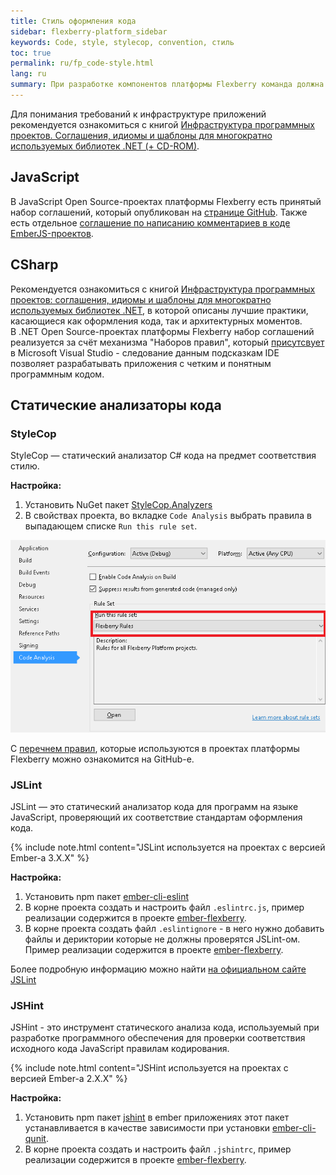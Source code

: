 ```yaml
---
title: Стиль оформления кода
sidebar: flexberry-platform_sidebar
keywords: Code, style, stylecop, convention, стиль
toc: true
permalink: ru/fp_code-style.html
lang: ru
summary: При разработке компонентов платформы Flexberry команда должна придерживаться единого стиля написания кода.
---
```


Для понимания требований к инфраструктуре приложений рекомендуется ознакомиться с книгой [Инфраструктура программных проектов. Соглашения, идиомы и шаблоны для многократно используемых библиотек .NET (+ CD-ROM)](http://www.ozon.ru/context/detail/id/5588868/).

## JavaScript

В JavaScript Open Source-проектах платформы Flexberry есть принятый набор соглашений, который опубликован на [странице GitHub](https://github.com/Flexberry/javascript-style-guide).
Также есть отдельное [соглашение по написанию комментариев в коде EmberJS-проектов](fp_ember-comments-style-yuidoc.html).

## CSharp

Рекомендуется ознакомиться с книгой [Инфраструктура программных проектов: соглашения, идиомы и шаблоны для многократно используемых библиотек .NET](http://www.williamspublishing.com/Books/978-5-8459-1692-1.html), в которой описаны лучшие практики, касающиеся как оформления кода, так и архитектурных моментов.  
В .NET Open Source-проектах платформы Flexberry набор соглашений реализуется за счёт механизма "Наборов правил", который [присутсвует](https://msdn.microsoft.com/ru-ru/library/dd465186.aspx) в Microsoft Visual Studio - следование данным подсказкам IDE позволяет разрабатывать приложения с четким и понятным программным кодом.

## Статические анализаторы кода

### StyleCop

StyleCop — статический анализатор C# кода на предмет соответствия стилю.

**Настройка:**

1. Установить NuGet пакет [StyleCop.Analyzers](http://nuget.ics.perm.ru/packages/StyleCop.Analyzers/)
2. В свойствах проекта, во вкладке `Code Analysis` выбрать правила в выпадающем списке `Run this rule set`.

![](/images/pages/products/flexberry-platform/code-style1.png)

С [перечнем правил](https://github.com/Flexberry/NewPlatform.Flexberry.ORM/blob/develop/Flexberry.ruleset), которые используются в проектах платформы Flexberry можно ознакомится на GitHub-e.

### JSLint

JSLint — это статический анализатор кода для программ на языке JavaScript, проверяющий их соответствие стандартам оформления кода.

{% include note.html content="JSLint используется на проектах с версией Ember-a 3.X.X" %}

**Настройка:**

1. Установить npm пакет [ember-cli-eslint](https://www.npmjs.com/package/ember-cli-eslint)
2. В корне проекта создать и настроить файл `.eslintrc.js`, пример реализации содержится в проекте [ember-flexberry](https://github.com/Flexberry/ember-flexberry/blob/feature-ember-update/.eslintrc.js).
3. В корне проекта создать файл `.eslintignore` - в него нужно добавить файлы и дериктории которые не должны проверятся JSLint-ом. Пример реализации содержится в проекте [ember-flexberry](https://github.com/Flexberry/ember-flexberry/blob/feature-ember-update/.eslintignore).

Более подробную информацию можно найти [на официальном сайте JSLint](https://eslint.org/docs/user-guide/configuring)

### JSHint

JSHint - это инструмент статического анализа кода, используемый при разработке программного обеспечения для проверки соответствия исходного кода JavaScript правилам кодирования.

{% include note.html content="JSHint используется на проектах с версией Ember-a 2.X.X" %}

**Настройка:**

1. Установить npm пакет [jshint](https://www.npmjs.com/package/jshint) в ember приложениях этот пакет устанавливается в качестве зависимости при установки [ember-cli-qunit](https://www.npmjs.com/package/ember-cli-qunit).
2. В корне проекта создать и настроить файл `.jshintrc`, пример реализации содержится в проекте [ember-flexberry](https://github.com/Flexberry/ember-flexberry/blob/develop/.jshintrc).
